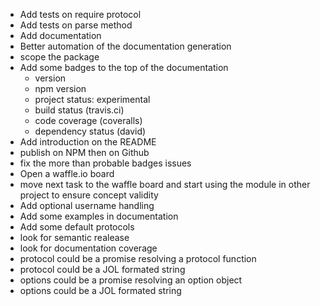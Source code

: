 + Add tests on require protocol
+ Add tests on parse method
+ Add documentation
+ Better automation of the documentation generation
+ scope the package
+ Add some badges to the top of the documentation
	+ version
	+ npm version
	+ project status: experimental
	+ build status (travis.ci)
	+ code coverage (coveralls)
	+ dependency status (david)
+ Add introduction on the README
+ publish on NPM then on Github
+ fix the more than probable badges issues
+ Open a waffle.io board
+ move next task to the waffle board and start using the module in other project to ensure concept validity
+ Add optional username handling
+ Add some examples in documentation
+ Add some default protocols
+ look for semantic realease
+ look for documentation coverage
+ protocol could be a promise resolving a protocol function
+ protocol could be a JOL formated string
+ options could be a promise resolving an option object
+ options could be a JOL formated string